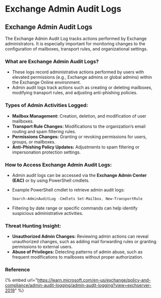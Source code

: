 # Exchange Admin Audit Logs

## Exchange **Admin Audit Logs**

The Exchange Admin Audit Log tracks actions performed by Exchange administrators. It is especially important for monitoring changes to the configuration of mailboxes, transport rules, and organizational settings.

### **What are Exchange Admin Audit Logs?**

* These logs record administrative actions performed by users with elevated permissions (e.g., Exchange admins or global admins) within the Exchange Online environment.
* Admin audit logs track actions such as creating or deleting mailboxes, modifying transport rules, and adjusting anti-phishing policies.

### **Types of Admin Activities Logged:**

* **Mailbox Management:** Creation, deletion, and modification of user mailboxes.
* **Transport Rule Changes:** Modifications to the organization’s email routing and spam filtering rules.
* **Permissions Changes:** Granting or revoking permissions for users, groups, or mailboxes.
* **Anti-Phishing Policy Updates:** Adjustments to spam filtering or impersonation protection settings.

### **How to Access Exchange Admin Audit Logs:**

* Admin audit logs can be accessed via the **Exchange Admin Center (EAC)** or by using PowerShell cmdlets.
*   Example PowerShell cmdlet to retrieve admin audit logs:

    ```powershell
    Search-AdminAuditLog -Cmdlets Set-Mailbox, New-TransportRule
    ```
* Filtering by date range or specific commands can help identify suspicious administrative activities.

### **Threat Hunting Insight:**

* **Unauthorized Admin Changes:** Reviewing admin actions can reveal unauthorized changes, such as adding mail forwarding rules or granting permissions to external users.
* **Abuse of Privileges:** Detecting patterns of admin abuse, such as frequent modifications to mailboxes without proper authorization.

### Reference

{% embed url="https://learn.microsoft.com/en-us/exchange/policy-and-compliance/admin-audit-logging/admin-audit-logging?view=exchserver-2019" %}

